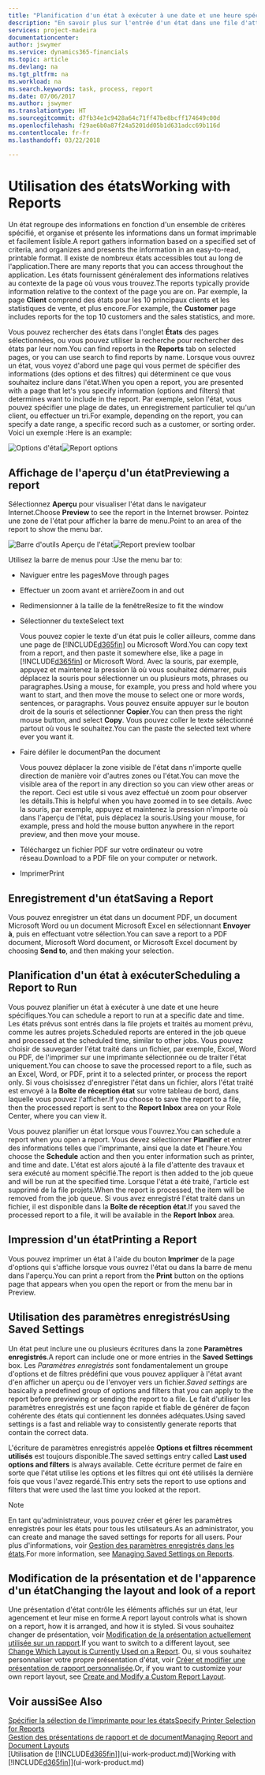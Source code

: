```yaml
---
title: "Planification d'un état à exécuter à une date et une heure spécifiques | Microsoft Docs"
description: "En savoir plus sur l'entrée d'un état dans une file d'attente de projets et la planification de son traitement à une date et à une heure spécifiques."
services: project-madeira
documentationcenter: 
author: jswymer
ms.service: dynamics365-financials
ms.topic: article
ms.devlang: na
ms.tgt_pltfrm: na
ms.workload: na
ms.search.keywords: task, process, report
ms.date: 07/06/2017
ms.author: jswymer
ms.translationtype: HT
ms.sourcegitcommit: d7fb34e1c9428a64c71ff47be8bcff174649c00d
ms.openlocfilehash: f29ae6b0a87f24a5201dd05b1d631adcc69b116d
ms.contentlocale: fr-fr
ms.lasthandoff: 03/22/2018

---
```

# <a name="working-with-reports"></a><span data-ttu-id="92ea6-103">Utilisation des états</span><span class="sxs-lookup"><span data-stu-id="92ea6-103">Working with Reports</span></span>
<span data-ttu-id="92ea6-104">Un état regroupe des informations en fonction d'un ensemble de critères spécifié, et organise et présente les informations dans un format imprimable et facilement lisible.</span><span class="sxs-lookup"><span data-stu-id="92ea6-104">A report gathers information based on a specified set of criteria, and organizes and presents the information in an easy-to-read, printable format.</span></span> <span data-ttu-id="92ea6-105">Il existe de nombreux états accessibles tout au long de l'application.</span><span class="sxs-lookup"><span data-stu-id="92ea6-105">There are many reports that you can access throughout the application.</span></span> <span data-ttu-id="92ea6-106">Les états fournissent généralement des informations relatives au contexte de la page où vous vous trouvez.</span><span class="sxs-lookup"><span data-stu-id="92ea6-106">The reports typically provide information relative to the context of the page you are on.</span></span> <span data-ttu-id="92ea6-107">Par exemple, la page **Client** comprend des états pour les 10 principaux clients et les statistiques de vente, et plus encore.</span><span class="sxs-lookup"><span data-stu-id="92ea6-107">For example, the **Customer** page includes reports for the top 10 customers and the sales statistics, and more.</span></span>

<span data-ttu-id="92ea6-108">Vous pouvez rechercher des états dans l'onglet **États** des pages sélectionnées, ou vous pouvez utiliser la recherche pour rechercher des états par leur nom.</span><span class="sxs-lookup"><span data-stu-id="92ea6-108">You can find reports in the **Reports** tab on selected pages, or you can use search to find reports by name.</span></span> <span data-ttu-id="92ea6-109">Lorsque vous ouvrez un état, vous voyez d'abord une page qui vous permet de spécifier des informations (des options et des filtres) qui déterminent ce que vous souhaitez inclure dans l'état.</span><span class="sxs-lookup"><span data-stu-id="92ea6-109">When you open a report, you are presented with a page that let's you specify information (options and filters) that determines want to include in the report.</span></span> <span data-ttu-id="92ea6-110">Par exemple, selon l'état, vous pouvez spécifier une plage de dates, un enregistrement particulier tel qu'un client, ou effectuer un tri.</span><span class="sxs-lookup"><span data-stu-id="92ea6-110">For example, depending on the report, you can specify a date range, a specific record such as a customer, or sorting order.</span></span> <span data-ttu-id="92ea6-111">Voici un exemple :</span><span class="sxs-lookup"><span data-stu-id="92ea6-111">Here is an example:</span></span>

<span data-ttu-id="92ea6-112">![Options d'état](media/report_options.png "Options d'état")</span><span class="sxs-lookup"><span data-stu-id="92ea6-112">![Report options](media/report_options.png "Report options")</span></span>

## <a name="previewing-a-report"></a><span data-ttu-id="92ea6-113">Affichage de l'aperçu d'un état</span><span class="sxs-lookup"><span data-stu-id="92ea6-113">Previewing a report</span></span>
<span data-ttu-id="92ea6-114">Sélectionnez **Aperçu** pour visualiser l'état dans le navigateur Internet.</span><span class="sxs-lookup"><span data-stu-id="92ea6-114">Choose **Preview** to see the report in the Internet browser.</span></span> <span data-ttu-id="92ea6-115">Pointez une zone de l'état pour afficher la barre de menu.</span><span class="sxs-lookup"><span data-stu-id="92ea6-115">Point to an area of the report to show the menu bar.</span></span>  

<span data-ttu-id="92ea6-116">![Barre d'outils Aperçu de l'état](media/report_viewer.png "Barre d'outils Aperçu de l'état")</span><span class="sxs-lookup"><span data-stu-id="92ea6-116">![Report preview toolbar](media/report_viewer.png "Report preview toolbar")</span></span>

<span data-ttu-id="92ea6-117">Utilisez la barre de menus pour :</span><span class="sxs-lookup"><span data-stu-id="92ea6-117">Use the menu bar to:</span></span>

-   <span data-ttu-id="92ea6-118">Naviguer entre les pages</span><span class="sxs-lookup"><span data-stu-id="92ea6-118">Move through pages</span></span>
-   <span data-ttu-id="92ea6-119">Effectuer un zoom avant et arrière</span><span class="sxs-lookup"><span data-stu-id="92ea6-119">Zoom in and out</span></span>
-   <span data-ttu-id="92ea6-120">Redimensionner à la taille de la fenêtre</span><span class="sxs-lookup"><span data-stu-id="92ea6-120">Resize to fit the window</span></span>
-   <span data-ttu-id="92ea6-121">Sélectionner du texte</span><span class="sxs-lookup"><span data-stu-id="92ea6-121">Select text</span></span>

    <span data-ttu-id="92ea6-122">Vous pouvez copier le texte d'un état puis le coller ailleurs, comme dans une page de [!INCLUDE[d365fin](includes/d365fin_md.md)] ou Microsoft Word.</span><span class="sxs-lookup"><span data-stu-id="92ea6-122">You can copy text from a report, and then paste it somewhere else, like a page in [!INCLUDE[d365fin](includes/d365fin_md.md)] or Microsoft Word.</span></span>  <span data-ttu-id="92ea6-123">Avec la souris, par exemple, appuyez et maintenez la pression là où vous souhaitez démarrer, puis déplacez la souris pour sélectionner un ou plusieurs mots, phrases ou paragraphes.</span><span class="sxs-lookup"><span data-stu-id="92ea6-123">Using a mouse, for example, you press and hold where you want to start, and then move the mouse to select one or more words, sentences, or paragraphs.</span></span> <span data-ttu-id="92ea6-124">Vous pouvez ensuite appuyer sur le bouton droit de la souris et sélectionner **Copier**.</span><span class="sxs-lookup"><span data-stu-id="92ea6-124">You can then press the right mouse button, and select **Copy**.</span></span> <span data-ttu-id="92ea6-125">Vous pouvez coller le texte sélectionné partout où vous le souhaitez.</span><span class="sxs-lookup"><span data-stu-id="92ea6-125">You can the paste the selected text where ever you want it.</span></span>
-   <span data-ttu-id="92ea6-126">Faire défiler le document</span><span class="sxs-lookup"><span data-stu-id="92ea6-126">Pan the document</span></span>

    <span data-ttu-id="92ea6-127">Vous pouvez déplacer la zone visible de l'état dans n'importe quelle direction de manière voir d'autres zones ou l'état.</span><span class="sxs-lookup"><span data-stu-id="92ea6-127">You can move the visible area of the report in any direction so you can view other areas or the report.</span></span> <span data-ttu-id="92ea6-128">Ceci est utile si vous avez effectué un zoom pour observer les détails.</span><span class="sxs-lookup"><span data-stu-id="92ea6-128">This is helpful when you have zoomed in to see details.</span></span>  <span data-ttu-id="92ea6-129">Avec la souris, par exemple, appuyez et maintenez la pression n'importe où dans l'aperçu de l'état, puis déplacez la souris.</span><span class="sxs-lookup"><span data-stu-id="92ea6-129">Using your mouse, for example, press and hold the mouse button anywhere in the report preview, and then move your mouse.</span></span>

-   <span data-ttu-id="92ea6-130">Téléchargez un fichier PDF sur votre ordinateur ou votre réseau.</span><span class="sxs-lookup"><span data-stu-id="92ea6-130">Download to a PDF file on your computer or network.</span></span>
-   <span data-ttu-id="92ea6-131">Imprimer</span><span class="sxs-lookup"><span data-stu-id="92ea6-131">Print</span></span>


## <a name="saving-a-report"></a><span data-ttu-id="92ea6-132">Enregistrement d'un état</span><span class="sxs-lookup"><span data-stu-id="92ea6-132">Saving a Report</span></span>
<span data-ttu-id="92ea6-133">Vous pouvez enregistrer un état dans un document PDF, un document Microsoft Word ou un document Microsoft Excel en sélectionnant **Envoyer à**, puis en effectuant votre sélection.</span><span class="sxs-lookup"><span data-stu-id="92ea6-133">You can save a report to a PDF document, Microsoft Word document, or Microsoft Excel document by choosing **Send to**, and then making your selection.</span></span>

## <a name="ScheduleReport"></a> <span data-ttu-id="92ea6-134">Planification d'un état à exécuter</span><span class="sxs-lookup"><span data-stu-id="92ea6-134">Scheduling a Report to Run</span></span>
<span data-ttu-id="92ea6-135">Vous pouvez planifier un état à exécuter à une date et une heure spécifiques.</span><span class="sxs-lookup"><span data-stu-id="92ea6-135">You can schedule a report to run at a specific date and time.</span></span> <span data-ttu-id="92ea6-136">Les états prévus sont entrés dans la file projets et traités au moment prévu, comme les autres projets.</span><span class="sxs-lookup"><span data-stu-id="92ea6-136">Scheduled reports are entered in the job queue and processed at the scheduled time, similar to other jobs.</span></span> <span data-ttu-id="92ea6-137">Vous pouvez choisir de sauvegarder l'état traité dans un fichier, par exemple, Excel, Word ou PDF, de l'imprimer sur une imprimante sélectionnée ou de traiter l'état uniquement.</span><span class="sxs-lookup"><span data-stu-id="92ea6-137">You can choose to save the processed report to a file, such as an Excel, Word, or PDF, print it to a selected printer, or process the report only.</span></span> <span data-ttu-id="92ea6-138">Si vous choisissez d'enregistrer l'état dans un fichier, alors l'état traité est envoyé à la **Boîte de réception état** sur votre tableau de bord, dans laquelle vous pouvez l'afficher.</span><span class="sxs-lookup"><span data-stu-id="92ea6-138">If you choose to save the report to a file, then the processed report is sent to the **Report Inbox** area on your Role Center, where you can view it.</span></span>

<span data-ttu-id="92ea6-139">Vous pouvez planifier un état lorsque vous l'ouvrez.</span><span class="sxs-lookup"><span data-stu-id="92ea6-139">You can schedule a report when you open a report.</span></span> <span data-ttu-id="92ea6-140">Vous devez sélectionner **Planifier** et entrer des informations telles que l'imprimante, ainsi que la date et l'heure.</span><span class="sxs-lookup"><span data-stu-id="92ea6-140">You choose the **Schedule** action and then you enter information such as printer, and time and date.</span></span> <span data-ttu-id="92ea6-141">L'état est alors ajouté à la file d'attente des travaux et sera exécuté au moment spécifié.</span><span class="sxs-lookup"><span data-stu-id="92ea6-141">The report is then added to the job queue and will be run at the specified time.</span></span> <span data-ttu-id="92ea6-142">Lorsque l'état a été traité, l'article est supprimé de la file projets.</span><span class="sxs-lookup"><span data-stu-id="92ea6-142">When the report is processed, the item will be removed from the job queue.</span></span> <span data-ttu-id="92ea6-143">Si vous avez enregistré l'état traité dans un fichier, il est disponible dans la **Boîte de réception état**.</span><span class="sxs-lookup"><span data-stu-id="92ea6-143">If you saved the processed report to a file, it will be available in the **Report Inbox** area.</span></span>

## <a name="PrintReport"></a><span data-ttu-id="92ea6-144">Impression d'un état</span><span class="sxs-lookup"><span data-stu-id="92ea6-144">Printing a Report</span></span>
<span data-ttu-id="92ea6-145">Vous pouvez imprimer un état à l'aide du bouton **Imprimer** de la page d'options qui s'affiche lorsque vous ouvrez l'état ou dans la barre de menu dans l'aperçu.</span><span class="sxs-lookup"><span data-stu-id="92ea6-145">You can print a report from the **Print** button on the options page that appears when you open the report or from the menu bar in Preview.</span></span>

## <a name="using-saved-settings"></a><span data-ttu-id="92ea6-146">Utilisation des paramètres enregistrés</span><span class="sxs-lookup"><span data-stu-id="92ea6-146">Using Saved Settings</span></span>
<span data-ttu-id="92ea6-147">Un état peut inclure une ou plusieurs écritures dans la zone **Paramètres enregistrés**.</span><span class="sxs-lookup"><span data-stu-id="92ea6-147">A report can include one or more entries in the **Saved Settings** box.</span></span> <span data-ttu-id="92ea6-148">Les *Paramètres enregistrés* sont fondamentalement un groupe d'options et de filtres prédéfini que vous pouvez appliquer à l'état avant d'en afficher un aperçu ou de l'envoyer vers un fichier.</span><span class="sxs-lookup"><span data-stu-id="92ea6-148">*Saved settings* are basically a predefined group of options and filters that you can apply to the report before previewing or sending the report to a file.</span></span> <span data-ttu-id="92ea6-149">Le fait d'utiliser les paramètres enregistrés est une façon rapide et fiable de générer de façon cohérente des états qui contiennent les données adéquates.</span><span class="sxs-lookup"><span data-stu-id="92ea6-149">Using saved settings is a fast and reliable way to consistently generate reports that contain the correct data.</span></span>

<span data-ttu-id="92ea6-150">L'écriture de paramètres enregistrés appelée **Options et filtres récemment utilisés** est toujours disponible.</span><span class="sxs-lookup"><span data-stu-id="92ea6-150">The saved settings entry called **Last used options and filters** is always available.</span></span> <span data-ttu-id="92ea6-151">Cette écriture permet de faire en sorte que l'état utilise les options et les filtres qui ont été utilisés la dernière fois que vous l'avez regardé.</span><span class="sxs-lookup"><span data-stu-id="92ea6-151">This entry sets the report to use options and filters that were used the last time you looked at the report.</span></span>

>[!NOTE]
><span data-ttu-id="92ea6-152">En tant qu'administrateur, vous pouvez créer et gérer les paramètres enregistrés pour les états pour tous les utilisateurs.</span><span class="sxs-lookup"><span data-stu-id="92ea6-152">As an administrator, you can create and manage the saved settings for reports for all users.</span></span> <span data-ttu-id="92ea6-153">Pour plus d'informations, voir [Gestion des paramètres enregistrés dans les états](reports-saving-reusing-settings.md).</span><span class="sxs-lookup"><span data-stu-id="92ea6-153">For more information, see [Managing Saved Settings on Reports](reports-saving-reusing-settings.md).</span></span>

## <a name="changing-the-layout-and-look-of-a-report"></a><span data-ttu-id="92ea6-154">Modification de la présentation et de l'apparence d'un état</span><span class="sxs-lookup"><span data-stu-id="92ea6-154">Changing the layout and look of a report</span></span>
<span data-ttu-id="92ea6-155">Une présentation d'état contrôle les éléments affichés sur un état, leur agencement et leur mise en forme.</span><span class="sxs-lookup"><span data-stu-id="92ea6-155">A report layout controls what is shown on a report, how it is arranged, and how it is styled.</span></span> <span data-ttu-id="92ea6-156">Si vous souhaitez changer de présentation, voir [Modification de la présentation actuellement utilisée sur un rapport](ui-how-change-layout-currently-used-report.md).</span><span class="sxs-lookup"><span data-stu-id="92ea6-156">If you want to switch to a different layout, see [Change Which Layout is Currently Used on a Report](ui-how-change-layout-currently-used-report.md).</span></span> <span data-ttu-id="92ea6-157">Ou, si vous souhaitez personnaliser votre propre présentation d'état, voir [Créer et modifier une présentation de rapport personnalisée](ui-how-create-custom-report-layout.md).</span><span class="sxs-lookup"><span data-stu-id="92ea6-157">Or, if you want to customize your own report layout, see [Create and Modify a Custom Report Layout](ui-how-create-custom-report-layout.md).</span></span>

## <a name="see-also"></a><span data-ttu-id="92ea6-158">Voir aussi</span><span class="sxs-lookup"><span data-stu-id="92ea6-158">See Also</span></span>
[<span data-ttu-id="92ea6-159">Spécifier la sélection de l'imprimante pour les états</span><span class="sxs-lookup"><span data-stu-id="92ea6-159">Specify Printer Selection for Reports</span></span>](ui-specify-printer-selection-reports.md)  
[<span data-ttu-id="92ea6-160">Gestion des présentations de rapport et de document</span><span class="sxs-lookup"><span data-stu-id="92ea6-160">Managing Report and Document Layouts</span></span>](ui-manage-report-layouts.md)  
<span data-ttu-id="92ea6-161">[Utilisation de [!INCLUDE[d365fin](includes/d365fin_md.md)]](ui-work-product.md)</span><span class="sxs-lookup"><span data-stu-id="92ea6-161">[Working with [!INCLUDE[d365fin](includes/d365fin_md.md)]](ui-work-product.md)</span></span>

